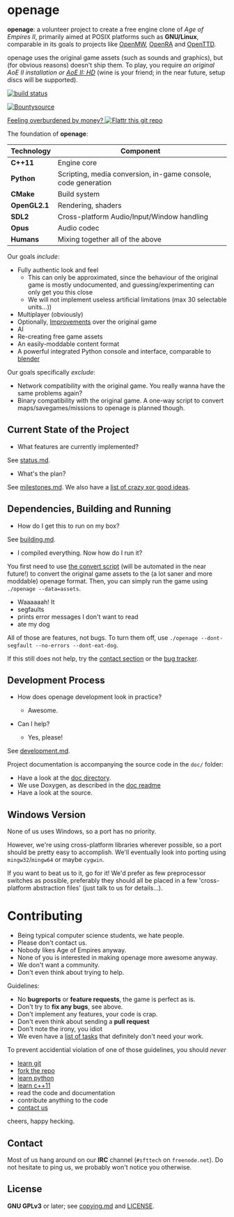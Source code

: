 openage
=======

**openage**: a volunteer project to create a free engine clone of *Age of Empires II*,
primarily aimed at POSIX platforms such as **GNU/Linux**,
comparable in its goals to projects like [OpenMW](https://openmw.org/), [OpenRA](http://openra.net/) and [OpenTTD](http://openttd.org/).

openage uses the original game assets (such as sounds and graphics), but (for obvious reasons) doesn't ship them.
To play, you require *an original AoE II installation or [AoE II: HD](http://store.steampowered.com/app/221380/)* (wine is your friend; in the near future, setup discs will be supported).

[![build status](https://travis-ci.org/SFTtech/openage.png?branch=master)](https://travis-ci.org/SFTtech/openage)

[![Bountysource](https://www.bountysource.com/badge/team?team_id=6026&style=bounties_received)](https://www.bountysource.com/teams/sfttech/issues?utm_source=SFTtech&utm_medium=shield&utm_campaign=bounties_received)

[Feeling overburdened by money? ![Flattr this git repo](http://api.flattr.com/button/flattr-badge-large.png)](https://flattr.com/submit/auto?user_id=the0jj&url=https://github.com/SFTtech/openage&title=openage&tags=github&category=software)


The foundation of **openage**:

Technology     | Component
---------------|----------
**C++11**      | Engine core
**Python**     | Scripting, media conversion, in-game console, code generation
**CMake**      | Build system
**OpenGL2.1**  | Rendering, shaders
**SDL2**       | Cross-platform Audio/Input/Window handling
**Opus**       | Audio codec
**Humans**     | Mixing together all of the above

Our goals *include*:

* Fully authentic look and feel
  * This can only be approximated, since the behaviour of the original game is mostly undocumented,
    and guessing/experimenting can only get you this close
  * We will not implement useless artificial limitations (max 30 selectable units...))
* Multiplayer (obviously)
* Optionally, [Improvements](doc/ideas/) over the original game
* AI
* Re-creating free game assets
* An easily-moddable content format
* A powerful integrated Python console and interface, comparable to [blender](http://blender.org/)

Our goals specifically *exclude*:

* Network compatibility with the original game.
  You really wanna have the same problems again?
* Binary compatibility with the original game.
  A one-way script to convert maps/savegames/missions to openage is planned though.


Current State of the Project
----------------------------

 - What features are currently implemented?

See [status.md](status.md).

 - What's the plan?

See [milestones.md](milestones.md). We also have a [list of crazy xor good ideas](doc/ideas).

Dependencies, Building and Running
----------------------------------

 - How do I get this to run on my box?

See [building.md](building.md).

 - I compiled everything. Now how do I run it?

You first need to use [the convert script](doc/media_convert.md) (will be automated in the near future!) to convert the original game assets to the (a lot saner and more moddable) openage format. Then, you can simply run the game using `./openage --data=assets`.

 - Waaaaaah! It
  - segfaults
  - prints error messages I don't want to read
  - ate my dog

All of those are features, not bugs.
To turn them off, use `./openage --dont-segfault --no-errors --dont-eat-dog`.

If this still does not help, try the [contact section](#contact)
or the [bug tracker](https://github.com/SFTtech/openage/issues).

Development Process
-------------------

* How does openage development look in practice?
  * Awesome.

* Can I help?
  * Yes, please!

See [development.md](development.md).


Project documentation is accompanying the source code in the `doc/` folder:

- Have a look at the [doc directory](doc/).
- We use Doxygen, as described in the [doc readme](doc/README.md)
- Have a look at the source.


Windows Version
---------------

None of us uses Windows, so a port has no priority.

However, we're using cross-platform libraries wherever possible, so a port should be pretty easy to accomplish. We'll eventually look into porting using `mingw32`/`mingw64` or maybe `cygwin`.

If you want to beat us to it, go for it!
We'd prefer as few preprocessor switches as possible, preferably they should all be placed in a few 'cross-platform abstraction files' (just talk to us for details...).

Contributing
============

* Being typical computer science students, we hate people.
* Please don't contact us.
* Nobody likes Age of Empires anyway.
* None of you is interested in making openage more awesome anyway.
* We don't want a community.
* Don't even think about trying to help.

Guidelines:

* No **bugreports** or **feature requests**, the game is perfect as is.
* Don't try to **fix any bugs**, see above.
* Don't implement any features, your code is crap.
* Don't even think about sending a **pull request**
* Don't note the irony, you idiot
* We even have a [list of tasks](tasks.md) that definitely don't need your work.

To prevent accidential violation of one of those guidelines, you should *never*

* [learn git](http://git-scm.com/book/en/Git-Basics)
* [fork the repo](https://help.github.com/articles/fork-a-repo)
* [learn python](http://docs.python.org/3/tutorial/appetite.html)
* [learn c++11](http://www.cplusplus.com/doc/tutorial/)
* read the code and documentation
* contribute anything to the code
* [contact us](#contact)

cheers, happy hecking.

Contact
-------

Most of us hang around on our **IRC** channel (`#sfttech` on `freenode.net`).
Do not hesitate to ping us, we probably won't notice you otherwise.

License
-------
**GNU GPLv3** or later; see [copying.md](copying.md) and [LICENSE](LICENSE).
